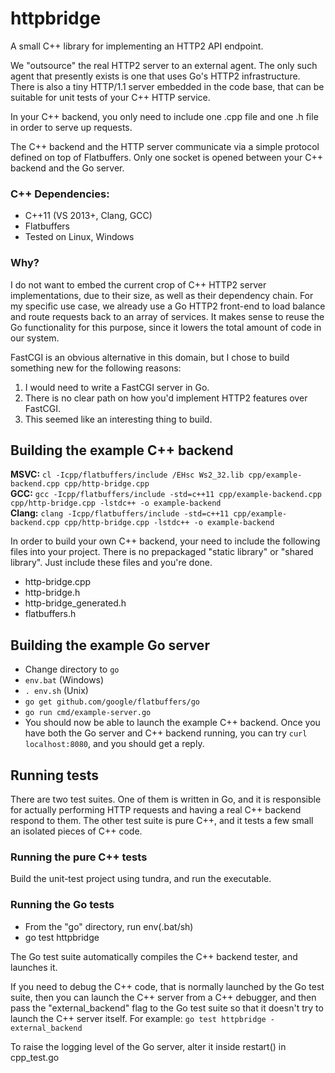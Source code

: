 # httpbridge
A small C++ library for implementing an HTTP2 API endpoint.

We "outsource" the real HTTP2 server to an external agent. The only such agent that presently exists is one that uses Go's HTTP2 infrastructure.
There is also a tiny HTTP/1.1 server embedded in the code base, that can be suitable for unit tests of your C++ HTTP service.

In your C++ backend, you only need to include one .cpp file and one .h file in order to serve up requests.

The C++ backend and the HTTP server communicate via a simple protocol defined on top of Flatbuffers. Only one socket is opened between
your C++ backend and the Go server.

### C++ Dependencies:

* C++11 (VS 2013+, Clang, GCC)
* Flatbuffers
* Tested on Linux, Windows

### Why?
I do not want to embed the current crop of C++ HTTP2 server implementations, due to their size, as well as their dependency chain.
For my specific use case, we already use a Go HTTP2 front-end to load balance and route requests back to an array of services. It makes sense to
reuse the Go functionality for this purpose, since it lowers the total amount of code in our system.

FastCGI is an obvious alternative in this domain, but I chose to build something new for the following reasons:

1. I would need to write a FastCGI server in Go.
2. There is no clear path on how you'd implement HTTP2 features over FastCGI.
3. This seemed like an interesting thing to build.

## Building the example C++ backend
__MSVC:__ `cl -Icpp/flatbuffers/include /EHsc Ws2_32.lib cpp/example-backend.cpp cpp/http-bridge.cpp`  
__GCC:__ `gcc -Icpp/flatbuffers/include -std=c++11 cpp/example-backend.cpp cpp/http-bridge.cpp -lstdc++ -o example-backend`  
__Clang:__ `clang -Icpp/flatbuffers/include -std=c++11 cpp/example-backend.cpp cpp/http-bridge.cpp -lstdc++ -o example-backend`  

In order to build your own C++ backend, your need to include the following files into your project. There is no prepackaged
"static library" or "shared library". Just include these files and you're done.

* http-bridge.cpp
* http-bridge.h
* http-bridge_generated.h
* flatbuffers.h

## Building the example Go server
* Change directory to `go`
* `env.bat` (Windows)
* `. env.sh` (Unix)
* `go get github.com/google/flatbuffers/go`
* `go run cmd/example-server.go`
* You should now be able to launch the example C++ backend. Once you have both the Go server and C++ backend running,
you can try `curl localhost:8080`, and you should get a reply.

## Running tests
There are two test suites. One of them is written in Go, and it is responsible for actually performing HTTP requests
and having a real C++ backend respond to them.
The other test suite is pure C++, and it tests a few small an isolated pieces of C++ code.

### Running the pure C++ tests
Build the unit-test project using tundra, and run the executable.

### Running the Go tests
* From the "go" directory, run env(.bat/sh)
* go test httpbridge

The Go test suite automatically compiles the C++ backend tester, and launches it.

If you need to debug the C++ code, that is normally launched by the Go test suite, then you can launch the C++ server
from a C++ debugger, and then pass the "external_backend" flag to the Go test suite so that it doesn't try to launch the C++ server itself.
For example: `go test httpbridge -external_backend`

To raise the logging level of the Go server, alter it inside restart() in cpp_test.go
